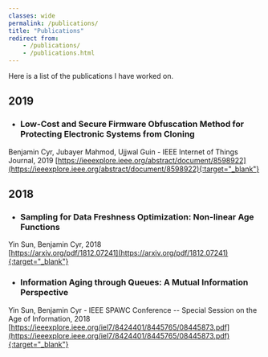 ```yaml
---
classes: wide
permalink: /publications/
title: "Publications"
redirect from:
    - /publications/
    - /publications.html
---
```


Here is a list of the publications I have worked on.

## 2019

* ### Low-Cost and Secure Firmware Obfuscation Method for Protecting Electronic Systems from Cloning
Benjamin Cyr, Jubayer Mahmod, Ujjwal Guin - IEEE Internet of Things Journal, 2019
[https://ieeexplore.ieee.org/abstract/document/8598922](https://ieeexplore.ieee.org/abstract/document/8598922){:target="_blank"}

## 2018

* ### Sampling for Data Freshness Optimization: Non-linear Age Functions
Yin Sun, Benjamin Cyr, 2018  
[https://arxiv.org/pdf/1812.07241](https://arxiv.org/pdf/1812.07241){:target="_blank"}

* ### Information Aging through Queues: A Mutual Information Perspective
Yin Sun, Benjamin Cyr - IEEE SPAWC Conference -- Special Session on the Age of Information, 2018  
[https://ieeexplore.ieee.org/iel7/8424401/8445765/08445873.pdf](https://ieeexplore.ieee.org/iel7/8424401/8445765/08445873.pdf){:target="_blank"}

